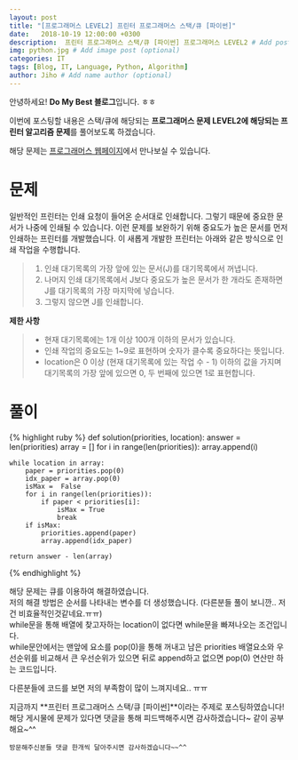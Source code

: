 ```yaml
---
layout: post
title: "[프로그래머스 LEVEL2] 프린터 프로그래머스 스택/큐 [파이썬]"
date:   2018-10-19 12:00:00 +0300
description:  프린터 프로그래머스 스택/큐 [파이썬] 프로그래머스 LEVEL2 # Add post description (optional)
img: python.jpg # Add image post (optional)
categories: IT
tags: [Blog, IT, Language, Python, Algorithm]
author: Jiho # Add name author (optional)
---
```

안녕하세요! **Do My Best 블로그**입니다. ㅎㅎ  

이번에 포스팅할 내용은 스택/큐에 해당되는 **프로그래머스 문제 LEVEL2에 해당되는 프린터 알고리즘 문제**를 풀어보도록 하겠습니다.

해당 문제는 [프로그래머스 웹페이지][programmers-printer]에서 만나보실 수 있습니다.

# 문제
일반적인 프린터는 인쇄 요청이 들어온 순서대로 인쇄합니다. 그렇기 때문에 중요한 문서가 나중에 인쇄될 수 있습니다. 이런 문제를 보완하기 위해 중요도가 높은 문서를 먼저 인쇄하는 프린터를 개발했습니다. 이 새롭게 개발한 프린터는 아래와 같은 방식으로 인쇄 작업을 수행합니다.
>1. 인쇄 대기목록의 가장 앞에 있는 문서(J)를 대기목록에서 꺼냅니다.
>2. 나머지 인쇄 대기목록에서 J보다 중요도가 높은 문서가 한 개라도 존재하면 J를 대기목록의 가장 마지막에 넣습니다.
>3. 그렇지 않으면 J를 인쇄합니다.

**제한 사항**
>* 현재 대기목록에는 1개 이상 100개 이하의 문서가 있습니다.
>* 인쇄 작업의 중요도는 1~9로 표현하며 숫자가 클수록 중요하다는 뜻입니다.
>* location은 0 이상 (현재 대기목록에 있는 작업 수 - 1) 이하의 값을 가지며 대기목록의 가장 앞에 있으면 0, 두 번째에 있으면 1로 표현합니다.
  
# 풀이
{% highlight ruby %}
def solution(priorities, location):
    answer = len(priorities)
    array = []
    for i in range(len(priorities)):
        array.append(i)

    while location in array:
        paper = priorities.pop(0)
        idx_paper = array.pop(0)
        isMax =  False
        for i in range(len(priorities)):
            if paper < priorities[i]:
                isMax = True
                break
        if isMax:
            priorities.append(paper)
            array.append(idx_paper)

    return answer - len(array)
{% endhighlight %}   

해당 문제는 큐를 이용하여 해결하였습니다.   
저의 해결 방법은 순서를 나타내는 변수를 더 생성했습니다. (다른분들 풀이 보니깐.. 저건 비효율적인것같네요.ㅠㅠ)  
while문을 통해 배열에 찾고자하는 location이 없다면 while문을 빠져나오는 조건입니다.   
while문안에서는 맨앞에 요소를 pop(0)을 통해 꺼내고 남은 priorities 배열요소와 우선순위를 비교해서 큰 우선순위가 있으면 뒤로 append하고 없으면 pop(0) 연산만 하는 코드입니다.

다른분들에 코드를 보면 저의 부족함이 많이 느껴지네요.. ㅠㅠ

지금까지 **프린터 프로그래머스 스택/큐 [파이썬]**이라는 주제로 포스팅하였습니다!    
해당 게시물에 문제가 있다면 댓글을 통해 피드백해주시면 감사하겠습니다~ 같이 공부해요~^^

`방문해주신분들 댓글 한개씩 달아주시면 감사하겠습니다~~^^`  

[programmers-printer]:https://programmers.co.kr/learn/courses/30/lessons/42587